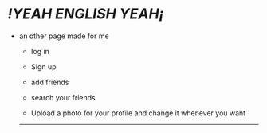 # *!YEAH ENGLISH YEAH¡*
- an other page made for me
  * log in
  
  * Sign up
  
  * add friends
  
  * search your friends
  
  * Upload a photo for your profile and change it whenever you want
  
  ---
